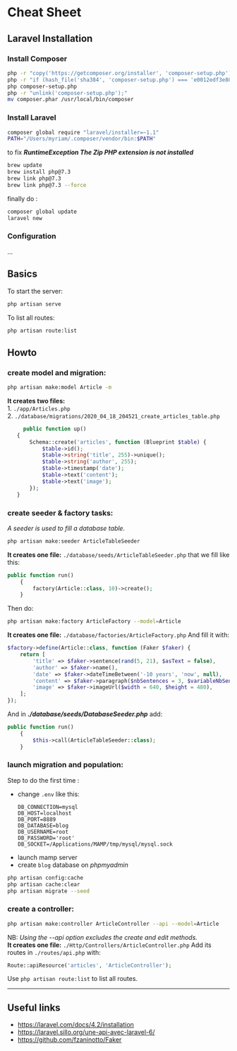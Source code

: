 # Cheat Sheet
## Laravel Installation
### Install Composer
``` sh
php -r "copy('https://getcomposer.org/installer', 'composer-setup.php');"
php -r "if (hash_file('sha384', 'composer-setup.php') === 'e0012edf3e80b6978849f5eff0d4b4e4c79ff1609dd1e613307e16318854d24ae64f26d17af3ef0bf7cfb710ca74755a') { echo 'Installer verified'; } else { echo 'Installer corrupt'; unlink('composer-setup.php'); } echo PHP_EOL;"
php composer-setup.php
php -r "unlink('composer-setup.php');"
mv composer.phar /usr/local/bin/composer
```
### Install Laravel
``` bash
composer global require "laravel/installer=~1.1"
PATH="/Users/myriam/.composer/vendor/bin:$PATH"
```
to fix ***RuntimeException The Zip PHP extension is not installed***
``` bash
brew update
brew install php@7.3
brew link php@7.3
brew link php@7.3 --force
```
finally do :
``` bash
composer global update
laravel new
```
### Configuration
...
## Basics
To start the server:  
``` bash
php artisan serve
```
To list all routes:  
``` bash
php artisan route:list
```
## Howto
### create model and migration:
``` bash
php artisan make:model Article -m
```

  __It creates two files:__  
    1. ```./app/Articles.php```  
    2. ```./database/migrations/2020_04_18_204521_create_articles_table.php```  
 ``` php
      public function up()
    {
        Schema::create('articles', function (Blueprint $table) {
            $table->id();
            $table->string('title', 255)->unique();
            $table->string('author', 255);
            $table->timestamp('date');
            $table->text('content');
            $table->text('image');
        });
    }
```
### create seeder & factory tasks:
*A seeder is used to fill a database table.*
``` bash
php artisan make:seeder ArticleTableSeeder
```
__It creates one file:__ ```./database/seeds/ArticleTableSeeder.php```
that we fill like this:
```php
public function run()
    {
        factory(Article::class, 10)->create();
    }
```
Then do:
``` bash
php artisan make:factory ArticleFactory --model=Article
```
__It creates one file:__ ```./database/factories/ArticleFactory.php```
And fill it with:
```php
$factory->define(Article::class, function (Faker $faker) {
    return [
        'title' => $faker->sentence(rand(5, 21), $asText = false),
        'author' => $faker->name(),
        'date' => $faker->dateTimeBetween('-10 years', 'now', null),
        'content' => $faker->paragraph($nbSentences = 3, $variableNbSentences = true),
        'image' => $faker->imageUrl($width = 640, $height = 480),
    ];
});

```
And in ***./database/seeds/DatabaseSeeder.php*** add:
``` php
public function run()
    {
        $this->call(ArticleTableSeeder::class);
    }
```
### launch migration and population:
Step to do the first time :  
- change ```.env``` like this:
  ```
  DB_CONNECTION=mysql
  DB_HOST=localhost
  DB_PORT=8889
  DB_DATABASE=blog
  DB_USERNAME=root
  DB_PASSWORD='root'
  DB_SOCKET=/Applications/MAMP/tmp/mysql/mysql.sock
  ```
- launch mamp server
- create ```blog``` database on *phpmyadmin*
``` bash
php artisan config:cache 
php artisan cache:clear 
php artisan migrate --seed
```
### create a controller:
``` bash
php artisan make:controller ArticleController --api --model=Article
```
NB: *Using the --api option excludes the create and edit methods.*  
__It creates one file:__ ```./Http/Controllers/ArticleController.php```
Add its routes in ```./routes/api.php``` with:
``` php
Route::apiResource('articles', 'ArticleController');
```
Use ``` php artisan route:list ``` to list all routes.  
***
## Useful links
- https://laravel.com/docs/4.2/installation
- https://laravel.sillo.org/une-api-avec-laravel-6/
- https://github.com/fzaninotto/Faker
